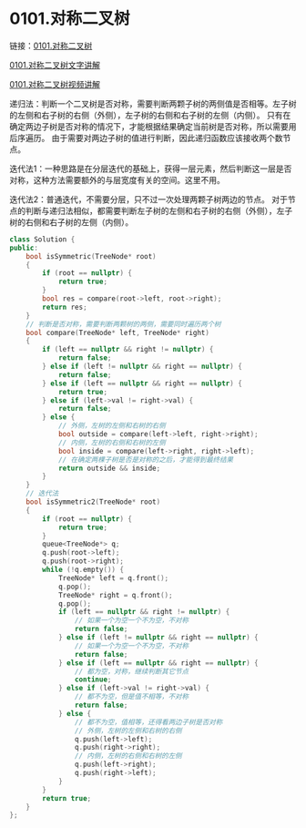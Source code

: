 # 0101.对称二叉树

链接：[0101.对称二叉树](https://leetcode.cn/problems/symmetric-tree/)

[0101.对称二叉树文字讲解](https://programmercarl.com/0101.%E5%AF%B9%E7%A7%B0%E4%BA%8C%E5%8F%89%E6%A0%91.html)

[0101.对称二叉树视频讲解](https://www.bilibili.com/video/BV1ue4y1Y7Mf/)

递归法：判断一个二叉树是否对称，需要判断两颗子树的两侧值是否相等。左子树的左侧和右子树的右侧（外侧），左子树的右侧和右子树的左侧（内侧）。
只有在确定两边子树是否对称的情况下，才能根据结果确定当前树是否对称，所以需要用后序遍历。
由于需要对两边子树的值进行判断，因此递归函数应该接收两个数节点。

迭代法1：一种思路是在分层迭代的基础上，获得一层元素，然后判断这一层是否对称，这种方法需要额外的与层宽度有关的空间。这里不用。

迭代法2：普通迭代，不需要分层，只不过一次处理两颗子树两边的节点。
对于节点的判断与递归法相似，都需要判断左子树的左侧和右子树的右侧（外侧），左子树的右侧和右子树的左侧（内侧）。

```c++
class Solution {
public:
    bool isSymmetric(TreeNode* root)
    {
        if (root == nullptr) {
            return true;
        }
        bool res = compare(root->left, root->right);
        return res;
    }
    // 判断是否对称，需要判断两颗树的两侧，需要同时遍历两个树
    bool compare(TreeNode* left, TreeNode* right)
    {
        if (left == nullptr && right != nullptr) {
            return false;
        } else if (left != nullptr && right == nullptr) {
            return false;
        } else if (left == nullptr && right == nullptr) {
            return true;
        } else if (left->val != right->val) {
            return false;
        } else {
            // 外侧，左树的左侧和右树的右侧
            bool outside = compare(left->left, right->right);
            // 内侧，左树的右侧和右树的左侧
            bool inside = compare(left->right, right->left);
            // 在确定两棵子树是否是对称的之后，才能得到最终结果
            return outside && inside;
        }
    }
    // 迭代法
    bool isSymmetric2(TreeNode* root)
    {
        if (root == nullptr) {
            return true;
        }
        queue<TreeNode*> q;
        q.push(root->left);
        q.push(root->right);
        while (!q.empty()) {
            TreeNode* left = q.front();
            q.pop();
            TreeNode* right = q.front();
            q.pop();
            if (left == nullptr && right != nullptr) {
                // 如果一个为空一个不为空，不对称
                return false;
            } else if (left != nullptr && right == nullptr) {
                // 如果一个为空一个不为空，不对称
                return false;
            } else if (left == nullptr && right == nullptr) {
                // 都为空，对称，继续判断其它节点
                continue;
            } else if (left->val != right->val) {
                // 都不为空，但是值不相等，不对称
                return false;
            } else {
                // 都不为空，值相等，还得看两边子树是否对称
                // 外侧，左树的左侧和右树的右侧
                q.push(left->left);
                q.push(right->right);
                // 内侧，左树的右侧和右树的左侧
                q.push(left->right);
                q.push(right->left);
            }
        }
        return true;
    }
};

```
